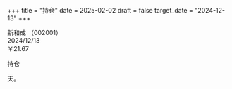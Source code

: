 +++
title = "持仓"
date = 2025-02-02
draft = false
target_date = "2024-12-13"
+++

新和成 （002001）  
2024/12/13  
￥21.67

持仓
<div id="daysDifference"></div>

<script>
    const today = new Date();
    const previousDate = new Date('2024-12-13'); // 这里假设之前某日是2024年12月13日
    const oneDay = 24 * 60 * 60 * 1000; // hours*minutes*seconds*milliseconds
    const diffDays = Math.round(Math.abs((today - previousDate) / oneDay));
    document.getElementById('daysDifference').innerText = diffDays;
</script>
天。